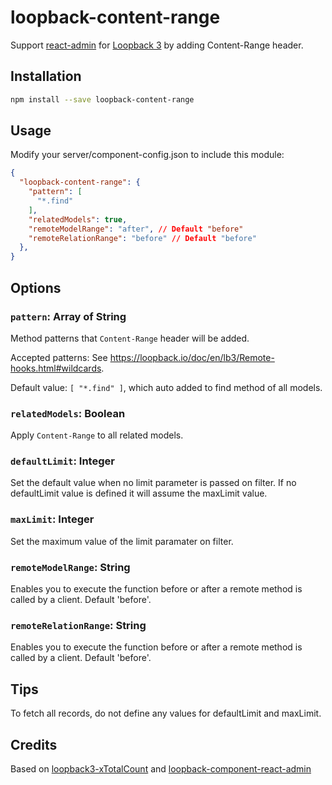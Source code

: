 # loopback-content-range
Support [react-admin](https://github.com/marmelab/react-admin) for [Loopback 3](https://loopback.io/) by adding Content-Range header.

## Installation

```bash
npm install --save loopback-content-range
```

## Usage

Modify your server/component-config.json to include this module:

```json
{
  "loopback-content-range": {
    "pattern": [
      "*.find"
    ],
    "relatedModels": true,
    "remoteModelRange": "after", // Default "before"
    "remoteRelationRange": "before" // Default "before"
  },
}
```

## Options

### `pattern`: Array of String

Method patterns that `Content-Range` header will be added.

Accepted patterns: See https://loopback.io/doc/en/lb3/Remote-hooks.html#wildcards.

Default value: `[ "*.find" ]`, which auto added to find method of all models.

### `relatedModels`: Boolean

Apply `Content-Range` to all related models.

### `defaultLimit`: Integer

Set the default value when no limit parameter is passed on filter.
If no defaultLimit value is defined it will assume the maxLimit value.

### `maxLimit`: Integer

Set the maximum value of the limit paramater on filter.

### `remoteModelRange`: String

Enables you to execute the function before or after a remote method is called by a client. Default 'before'.

### `remoteRelationRange`: String

Enables you to execute the function before or after a remote method is called by a client. Default 'before'.

## Tips

To fetch all records, do not define any values for defaultLimit and maxLimit.

## Credits

Based on [loopback3-xTotalCount](https://github.com/kimkha/loopback3-xTotalCount) and [loopback-component-react-admin](https://github.com/kimkha/loopback-component-react-admin)